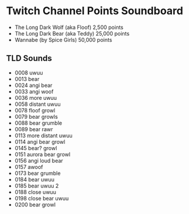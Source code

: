 # Twitch Channel Points Soundboard

- The Long Dark Wolf (aka Floof) 2,500 points
- The Long Dark Bear (aka Teddy) 25,000 points
- Wannabe (by Spice Girls) 50,000 points

## TLD Sounds

- 0008 uwuu
- 0013 bear
- 0024 angi bear
- 0033 angi woof
- 0036 more uwuu
- 0058 distant uwuu
- 0078 floof growl
- 0079 bear growls
- 0088 bear grumble
- 0089 bear rawr
- 0113 more distant uwuu
- 0114 angi bear growl
- 0145 bear? growl
- 0151 aurora bear growl
- 0156 angi loud bear
- 0157 awoof
- 0173 bear grumble
- 0184 bear uwuu
- 0185 bear uwuu 2
- 0188 close uwuu
- 0198 close bear uwuu
- 0200 bear growl
